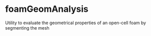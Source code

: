 # foamGeomAnalysis
Utility to evaluate the geometrical properties of an open-cell foam by segmenting the mesh
